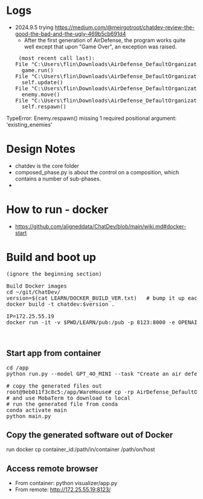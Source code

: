 # Logs
* 2024.9.5 trying https://medium.com/@meirgotroot/chatdev-review-the-good-the-bad-and-the-ugly-469b5cb691d4
  - After the first generation of AirDefense, the program works quite well except that upon "Game Over", an exception was raised. 
  <pre>
   (most recent call last):
  File "C:\Users\flin\Downloads\AirDefense_DefaultOrganization_20240906045838\main.py", line 60, in <module>
    game.run()
  File "C:\Users\flin\Downloads\AirDefense_DefaultOrganization_20240906045838\main.py", line 25, in run
    self.update()
  File "C:\Users\flin\Downloads\AirDefense_DefaultOrganization_20240906045838\main.py", line 42, in update
    enemy.move()
  File "C:\Users\flin\Downloads\AirDefense_DefaultOrganization_20240906045838\enemy.py", line 16, in move
    self.respawn()
TypeError: Enemy.respawn() missing 1 required positional argument: 'existing_enemies'
  </pre>

# Design Notes
* chatdev is the core folder
* composed_phase.py is about the control on a composition, which contains a number of sub-phases.
* 

# How to run - docker
* https://github.com/aligneddata/ChatDev/blob/main/wiki.md#docker-start

# Build and boot up
<pre>
(ignore the beginning section)

Build Docker images
cd ~/git/ChatDev/
version=$(cat LEARN/DOCKER_BUILD_VER.txt)   # bump it up each time when building
docker build -t chatdev:$version .   

IP=172.25.55.19
docker run -it -v $PWD/LEARN/pub:/pub -p 8123:8000 -e OPENAI_API_KEY=$OPENAI_API_KEY -e DISPLAY=:0 chatdev:$version


</pre>

## Start app from container
<pre>
cd /app
python run.py --model GPT_4O_MINI --task "Create an air defense game using Pygame" --name "AirDefense"

# copy the generated files out
root@9eb011f3c8c5:/app/WareHouse# cp -rp AirDefense_DefaultOrganization_20240906045838/  /pub/
# and use MobaTerm to download to local
# run the generated file from conda 
conda activate main
python main.py
</pre>

## Copy the generated software out of Docker
run
docker cp container_id:/path/in/container /path/on/host

## Access remote browser
* From container: python visualizer/app.py
* From remote: http://172.25.55.19:8123/
